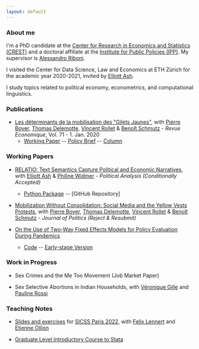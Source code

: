 ```yaml
---
layout: default
---
```


### About me

I'm a PhD candidate at the [Center for Research in Economics and Statistics (CREST)](http://crest.science/) and a doctoral affiliate at the [Institute for Public Policies (IPP)](https://www.ipp.eu/). My supervisor is [Alessandro Riboni](https://sites.google.com/site/alessandroriboni/). 

I visited the Center for Data Science, Law and Economics at ETH Zürich for the academic year 2020-2021, invited by [Elliott Ash](https://elliottash.com/).

I study topics related to political economy, econometrics, and computational linguistics. 

### Publications

- [Les déterminants de la mobilisation des "Gilets Jaunes"](https://www.cairn.info/revue-economique-2020-1-page-109.htm), with [Pierre Boyer](https://pierrecboyer.com/), [Thomas Delemotte](http://thomas.delemotte.fr/index.html), [Vincent Rollet](https://sites.google.com/site/vjrollet/home) & [Benoît Schmutz](https://sites.google.com/site/benoitschmutz/) - *Revue Economique*, Vol. 71 - 1. Jan. 2020
  - [Working Paper](http://crest.science/RePEc/wpstorage/2019-06.pdf) -- [Policy Brief](https://www.lemonde.fr/idees/article/2019/11/15/entre-facebook-et-le-rond-point-la-double-originalite-du-mouvement-des-gilets-jaunes_6019218_3232.html#xtor=AL-32280270) -- [Column](https://www.lemonde.fr/idees/article/2019/11/15/entre-facebook-et-le-rond-point-la-double-originalite-du-mouvement-des-gilets-jaunes_6019218_3232.html#xtor=AL-32280270)

### Working Papers

- [RELATIO: Text Semantics Capture Political and Economic Narratives](https://arxiv.org/abs/2108.01720), with [Elliott Ash](https://elliottash.com/) & [Philine Widmer](https://philinew.github.io/) - *Political Analysis (Conditionally Accepted)*
  - [Python Package](https://pypi.org/project/relatio/) -- [GitHub Repository]

- [Mobilization Without Consolidation: Social Media and the Yellow Vests Protests](https://drive.google.com/file/d/1MJrWumsZn_Xrmg4PozvZuZZ-waT0D52D/view?usp=sharing), with [Pierre Boyer](https://pierrecboyer.com/), [Thomas Delemotte](http://thomas.delemotte.fr/index.html), [Vincent Rollet](https://sites.google.com/site/vjrollet/home) & [Benoît Schmutz](https://sites.google.com/site/benoitschmutz/) - *Journal of Politics (Reject & Resubmit)*

- [On the Use of Two-Way Fixed Effects Models for Policy Evaluation During Pandemics](https://drive.google.com/file/d/1mLOq3YQuxKHgllPfpYfh6_UB_W5y9bEd/view?usp=sharing)
  - [Code](https://gitlab.com/germain.gauthier/covid-two-way-fixed-effects.git) -- [Early-stage Version](https://new.crest.science/wp-content/uploads/2021/01/2020-32.pdf)

### Work in Progress

- Sex Crimes and the Me Too Movement (Job Market Paper)

- Sex Selective Abortions in Indian Households, with [Véronique Gille](https://sites.google.com/site/veroniquegille/home?authuser=0) and [Pauline Rossi](https://sites.google.com/site/paulinerossimoulin/home?authuser=0)


### Teaching Notes

- [Slides and exercises](https://github.com/fellennert/sicss-paris-2022) for [SICSS Paris 2022](https://sicss.io/2022/paris/), with [Felix Lennert](https://felix-lennert.netlify.app/) and [Etienne Ollion](https://ollion.cnrs.fr/)

- [Graduate Level Introductory Course to Stata](https://gitlab.com/germain.gauthier/code-for-econometrics-101/-/blob/master/poly.md)
